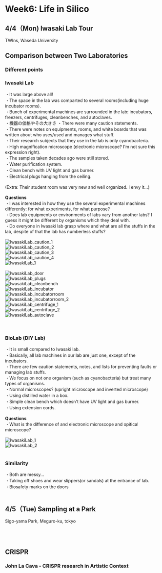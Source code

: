 # Week6: Life in Silico
## 4/4（Mon) Iwasaki Lab Tour
TWIns, Waseda University<br/>
## Comparison between Two Laboratories
### Different points
### Iwasaki Lab
・It was large above all!<br/>
・The space in the lab was comparted to several rooms(including huge incubator rooms).<br/>
・Bunch of experimental machines are surrounded in the lab: incubators, freezers, centrifuges, cleanbenches, and autoclaves. <br/>
・機器の価格やその大きさ
・There were many caution statements.<br/>
・There were notes on equipments, rooms, and white boards that was written about who uses/used and manages what stuff.<br/>
・Their research subjects that they use in the lab is only cyanobacteria.<br/>
・High magnification microscope (electronic microscope? I'm not sure this expression right).<br/>
・The samples taken decades ago were still stored. <br/>
・Water purification system.<br/>
・Clean bench with UV light and gas burner.<br/>
・Electrical plugs hanging from the ceiling.<br/>
<br/>
(Extra: Their student room was very new and well organized. I envy it...)<br/>
<br/>
**Questions**<br/>
・I was interested in how they use the several experimental machines differently: for what experiments, for what purpose?<br/>
・Does lab equipments or environments of labs vary from another labs? I guess it might be different by organisms which they deal with.<br/>
・Do everyone in Iwasaki lab grasp where and what are all the stuffs in the lab, despite of  that the lab has numberless stuffs?<br/>
<br/>
![IwasakiLab_caution_1](/photo/IwasakiLab_93653.jpg)<br/>
![IwasakiLab_caution_2](/photo/IwasakiLab_93654.jpg)<br/>
![IwasakiLab_caution_3](/photo/IwasakiLab_93823.jpg)<br/>
![IwasakiLab_caution_4](/photo/IwasakiLab_93858.jpg)<br/>
![IwasakiLab_1](/photo/IwasakiLab_93646.jpg)<br/>
<br/>
![IwasakiLab_door](/photo/IwasakiLab_93638.jpg)<br/>
![IwasakiLab_plugs](/photo/IwasakiLab_93648.jpg)<br/>
![IwasakiLab_cleanbench](/photo/IwasakiLab_93688.jpg)<br/>
![IwasakiLab_incubator](/photo/IwasakiLab_93689.jpg)<br/>
![IwasakiLab_incubatorroom](/photo/IwasakiLab_93715.jpg)<br/>
![IwasakiLab_incubatorroom_2](/photo/IwasakiLab_93822.jpg)<br/>
![IwasakiLab_centrifuge_1](/photo/IwasakiLab_93676.jpg)<br/>
![IwasakiLab_centrifuge_2](/photo/IwasakiLab_93851.jpg)<br/>
![IwasakiLab_autoclave](/photo/IwasakiLab_93858.jpg)<br/>
<br/>
<br/>
### BioLab (DIY Lab)
・It is small compared to Iwasaki lab.<br/>
・Basically, all lab machines in our lab are just one, except of the incubators.<br/>
・There are few caution statements, notes, and lists for preventing faults or managing lab stuffs.<br/>
・We focus on not one organism (such as cyanobacteria) but treat many types of organisms. <br/>
・Normal microscopes? (upright microscope and inverted microscope)<br/>
・Using distilled water in a box.<br/>
・Simple clean bench which doesn't have UV light and gas burner.<br/>
・Using extension cords.<br/>
<br/>
**Questions**<br/>
・What is the difference of and electronic microscope and opitical microscope?<br/>
<br/>
![IwasakiLab_1](/photo/IwasakiLab_93826.jpg)<br/>
![IwasakiLab_2](/photo/IwasakiLab_93827.jpg)<br/>
<br/>
### Similarity
・Both are messy...<br/>
・Taking off shoes and wear slippers(or sandals) at the entrance of lab.<br/>
・Biosafety marks on the doors<br/>
<br/>
## 4/5（Tue) Sampling at a Park
Sigo-yama Park, Meguro-ku, tokyo<br/>
<br/>
<br/>
<br/>
## CRISPR
### John La Cava - CRISPR research in Artistic Context
<br/>

